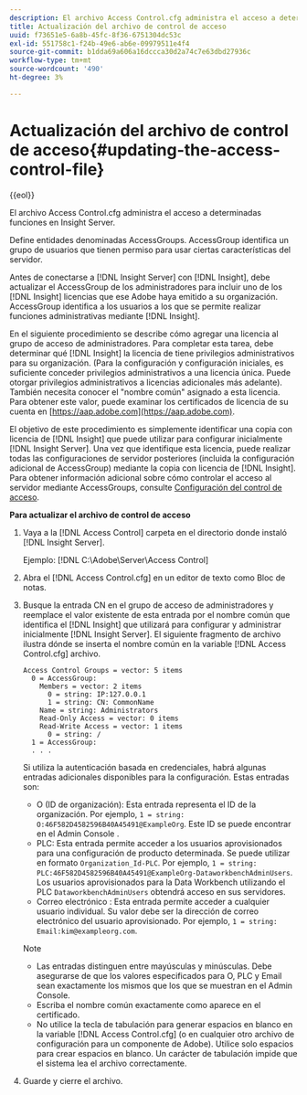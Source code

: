 ```yaml
---
description: El archivo Access Control.cfg administra el acceso a determinadas funciones en Insight Server.
title: Actualización del archivo de control de acceso
uuid: f73651e5-6a8b-45fc-8f36-6751304dc53c
exl-id: 551758c1-f24b-49e6-ab6e-09979511e4f4
source-git-commit: b1dda69a606a16dccca30d2a74c7e63dbd27936c
workflow-type: tm+mt
source-wordcount: '490'
ht-degree: 3%

---
```


# Actualización del archivo de control de acceso{#updating-the-access-control-file}

{{eol}}

El archivo Access Control.cfg administra el acceso a determinadas funciones en Insight Server.

Define entidades denominadas AccessGroups. AccessGroup identifica un grupo de usuarios que tienen permiso para usar ciertas características del servidor.

Antes de conectarse a [!DNL Insight Server] con [!DNL Insight], debe actualizar el AccessGroup de los administradores para incluir uno de los [!DNL Insight] licencias que ese Adobe haya emitido a su organización. AccessGroup identifica a los usuarios a los que se permite realizar funciones administrativas mediante [!DNL Insight].

En el siguiente procedimiento se describe cómo agregar una licencia al grupo de acceso de administradores. Para completar esta tarea, debe determinar qué [!DNL Insight] la licencia de tiene privilegios administrativos para su organización. (Para la configuración y configuración iniciales, es suficiente conceder privilegios administrativos a una licencia única. Puede otorgar privilegios administrativos a licencias adicionales más adelante). También necesita conocer el &quot;nombre común&quot; asignado a esta licencia. Para obtener este valor, puede examinar los certificados de licencia de su cuenta en [https://aap.adobe.com](https://aap.adobe.com).

El objetivo de este procedimiento es simplemente identificar una copia con licencia de [!DNL Insight] que puede utilizar para configurar inicialmente [!DNL Insight Server]. Una vez que identifique esta licencia, puede realizar todas las configuraciones de servidor posteriores (incluida la configuración adicional de AccessGroup) mediante la copia con licencia de [!DNL Insight]. Para obtener información adicional sobre cómo controlar el acceso al servidor mediante AccessGroups, consulte [Configuración del control de acceso](../../../../home/c-inst-svr/c-admin-inst-svr/c-config-acs-ctrl/c-config-acs-ctrl.md#concept-ac385e870dbe4b57a72bf7266b60f93d).

**Para actualizar el archivo de control de acceso**

1. Vaya a la [!DNL Access Control] carpeta en el directorio donde instaló [!DNL Insight Server].

   Ejemplo: [!DNL C:\Adobe\Server\Access Control]

1. Abra el [!DNL Access Control.cfg] en un editor de texto como Bloc de notas.
1. Busque la entrada CN en el grupo de acceso de administradores y reemplace el valor existente de esta entrada por el nombre común que identifica el [!DNL Insight] que utilizará para configurar y administrar inicialmente [!DNL Insight Server]. El siguiente fragmento de archivo ilustra dónde se inserta el nombre común en la variable [!DNL Access Control.cfg] archivo.

   ```
   Access Control Groups = vector: 5 items 
     0 = AccessGroup: 
       Members = vector: 2 items 
         0 = string: IP:127.0.0.1 
         1 = string: CN: CommonName 
       Name = string: Administrators 
       Read-Only Access = vector: 0 items 
       Read-Write Access = vector: 1 items 
         0 = string: / 
     1 = AccessGroup: 
     . . . 
   ```

   Si utiliza la autenticación basada en credenciales, habrá algunas entradas adicionales disponibles para la configuración. Estas entradas son:

   * O (ID de organización): Esta entrada representa el ID de la organización. Por ejemplo, `1 = string: O:46F582D4582596B40A45491@ExampleOrg`. Este ID se puede encontrar en el Admin Console .
   * PLC: Esta entrada permite acceder a los usuarios aprovisionados para una configuración de producto determinada. Se puede utilizar en formato `Organization_Id-PLC`. Por ejemplo, `1 = string: PLC:46F582D4582596B40A45491@ExampleOrg-DataworkbenchAdminUsers`. Los usuarios aprovisionados para la Data Workbench utilizando el PLC `DataworkbenchAdminUsers` obtendrá acceso en sus servidores.
   * Correo electrónico : Esta entrada permite acceder a cualquier usuario individual. Su valor debe ser la dirección de correo electrónico del usuario aprovisionado. Por ejemplo, `1 = string: Email:kim@exampleorg.com`.

   >[!NOTE]
   >
   >
   >    
   >    
   >    * Las entradas distinguen entre mayúsculas y minúsculas. Debe asegurarse de que los valores especificados para O, PLC y Email sean exactamente los mismos que los que se muestran en el Admin Console.
   >    * Escriba el nombre común exactamente como aparece en el certificado.
   >    * No utilice la tecla de tabulación para generar espacios en blanco en la variable [!DNL Access Control.cfg] (o en cualquier otro archivo de configuración para un componente de Adobe). Utilice solo espacios para crear espacios en blanco. Un carácter de tabulación impide que el sistema lea el archivo correctamente.


1. Guarde y cierre el archivo.

